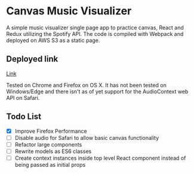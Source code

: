 # Canvas Music Visualizer

A simple music visualizer single page app to practice canvas, React and Redux utilizing the Spotify API. The code is compiled with Webpack and deployed on AWS S3 as a static page.

## Deployed link

[Link](http://canvas-playground.s3-website.ca-central-1.amazonaws.com/)

Tested on Chrome and Firefox on OS X. It has not been tested on Windows/Edge and there isn't as of yet support for the AudioContext web API on Safari.

## Todo List
- [x] Improve Firefox Performance
- [ ] Disable audio for Safari to allow basic canvas functionality
- [ ] Refactor large components
- [ ] Rewrite models as ES6 classes
- [ ] Create context instances inside top level React component instead of being passed as initial props
